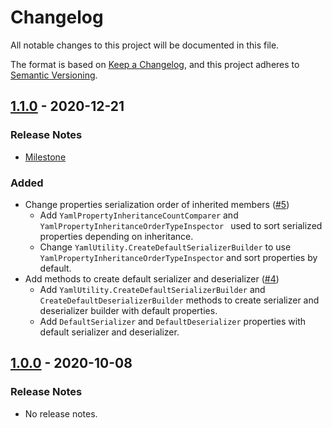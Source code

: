 # Changelog

All notable changes to this project will be documented in this file.

The format is based on [Keep a Changelog](https://keepachangelog.com/en/1.0.0/),
and this project adheres to [Semantic Versioning](https://semver.org/spec/v2.0.0.html).

## [1.1.0](https://github.com/unity-game-framework/ugf-yaml/releases/tag/1.1.0) - 2020-12-21  

### Release Notes

- [Milestone](https://github.com/unity-game-framework/ugf-yaml/milestone/1?closed=1)  
    

### Added

- Change properties serialization order of inherited members ([#5](https://github.com/unity-game-framework/ugf-yaml/pull/5))  
    - Add `YamlPropertyInheritanceCountComparer` and `YamlPropertyInheritanceOrderTypeInspector ` used to sort serialized properties depending on inheritance.
    - Change `YamlUtility.CreateDefaultSerializerBuilder` to use `YamlPropertyInheritanceOrderTypeInspector` and sort properties by default.
- Add methods to create default serializer and deserializer ([#4](https://github.com/unity-game-framework/ugf-yaml/pull/4))  
    - Add `YamlUtility.CreateDefaultSerializerBuilder` and `CreateDefaultDeserializerBuilder` methods to create serializer and deserializer builder with default properties.
    - Add `DefaultSerializer` and `DefaultDeserializer` properties with default serializer and deserializer.

## [1.0.0](https://github.com/unity-game-framework/ugf-yaml/releases/tag/1.0.0) - 2020-10-08  

### Release Notes

- No release notes.



